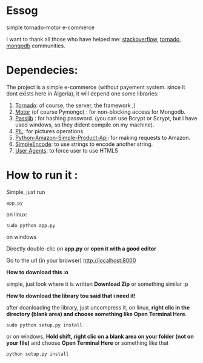 Essog
=====

simple tornado-motor e-commerce

I want to thank all those who have helped me: [stackoverflow][1], [tornado][2], [mongodb][3] communities.

Dependecies:
=====

The project is a simple e-commerce (without payement system. since it dont exists here in Algeria), it will depend one some libraries:

 1. [Tornado][4]: of course, the server, the framework ;)
 2. [Motor][5] (of course Pymongo) : for non-blocking access for Mongodb.
 3. [Passlib][6] : for hashing password. (you can use Bcrypt or Scrypt, but i have used windows, so they dident compile on my machine).
 4. [PIL][7]: for pictures operations.
 5. [Python-Amazon-Simple-Product-Api][8]: for making requests to Amazon.
 6. [SimpleEncode][9]: to use strings to encode another string.
 7. [User Agents][10]: to force user to use HTML5

How to run it :
=====
Simple, just run 

    app.py

on linux:

    sudo python app.py

 on windows 

Directly double-clic on **app.py** or **open it with a good editor**  


Go to the url (in your browser) [http://localhost:8000][11]

**How  to download this :o**

simple, just look where it is written **Download Zip** or something similar :p

**How  to download the library tou said that i need it!**

after doanloading the library, just uncompress it, on linux, **right clic in the directory (blank area) and choose something like Open Terminal Here**.

    sudo python setup.py install

or on windows, **Hold shift, right clic on a blank area on your folder (not on your file)** and choose **Open Terminal Here** or something like that

    python setup.py install


  [1]: http://stackoverflow.com/
  [2]: https://groups.google.com/forum/#!forum/python-tornado
  [3]: https://groups.google.com/forum/#!forum/mongodb-user
  [4]: https://github.com/facebook/tornado
  [5]: https://github.com/mongodb/motor
  [6]: https://code.google.com/p/passlib/
  [7]: http://www.pythonware.com/products/pil/
  [8]: https://github.com/yoavaviram/python-amazon-simple-product-api
  [9]: https://code.google.com/p/python-simpleencode/
  [10]: https://github.com/selwin/python-user-agents
  [11]: http://localhost:8000
